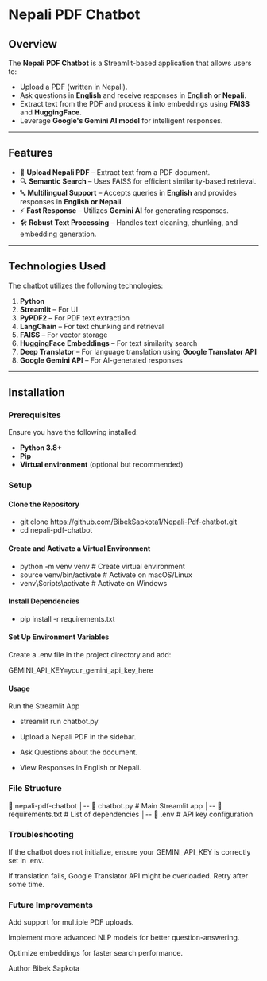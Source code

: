 # Nepali PDF Chatbot

## Overview

The **Nepali PDF Chatbot** is a Streamlit-based application that allows users to:
- Upload a PDF (written in Nepali).
- Ask questions in **English** and receive responses in **English or Nepali**.
- Extract text from the PDF and process it into embeddings using **FAISS** and **HuggingFace**.
- Leverage **Google's Gemini AI model** for intelligent responses.

---

## Features

- 📂 **Upload Nepali PDF** – Extract text from a PDF document.
- 🔍 **Semantic Search** – Uses FAISS for efficient similarity-based retrieval.
- 🔤 **Multilingual Support** – Accepts queries in **English** and provides responses in **English or Nepali**.
- ⚡ **Fast Response** – Utilizes **Gemini AI** for generating responses.
- 🛠️ **Robust Text Processing** – Handles text cleaning, chunking, and embedding generation.

---

## Technologies Used

The chatbot utilizes the following technologies:

1. **Python**
2. **Streamlit** – For UI
3. **PyPDF2** – For PDF text extraction
4. **LangChain** – For text chunking and retrieval
5. **FAISS** – For vector storage
6. **HuggingFace Embeddings** – For text similarity search
7. **Deep Translator** – For language translation using **Google Translator API**
8. **Google Gemini API** – For AI-generated responses

---

## Installation

### Prerequisites

Ensure you have the following installed:

- **Python 3.8+**
- **Pip**
- **Virtual environment** (optional but recommended)

### Setup

#### Clone the Repository

-   git clone https://github.com/BibekSapkota1/Nepali-Pdf-chatbot.git
-   cd nepali-pdf-chatbot
#### Create and Activate a Virtual Environment

 -  python -m venv venv  # Create virtual environment
 -  source venv/bin/activate  # Activate on macOS/Linux
 -  venv\Scripts\activate  # Activate on Windows

#### Install Dependencies

 -  pip install -r requirements.txt

#### Set Up Environment Variables

Create a .env file in the project directory and add:

   GEMINI_API_KEY=your_gemini_api_key_here

#### Usage

Run the Streamlit App

   - streamlit run chatbot.py

- Upload a Nepali PDF in the sidebar.

- Ask Questions about the document.

- View Responses in English or Nepali.

### File Structure

📂 nepali-pdf-chatbot
│-- 📄 chatbot.py             # Main Streamlit app
│-- 📄 requirements.txt   # List of dependencies
│-- 📄 .env               # API key configuration

### Troubleshooting

If the chatbot does not initialize, ensure your GEMINI_API_KEY is correctly set in .env.

If translation fails, Google Translator API might be overloaded. Retry after some time.

### Future Improvements

Add support for multiple PDF uploads.

Implement more advanced NLP models for better question-answering.

Optimize embeddings for faster search performance.


Author
Bibek Sapkota

